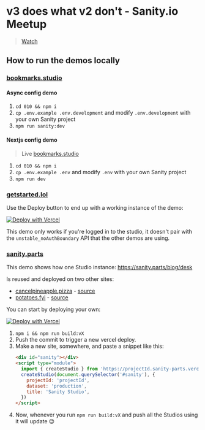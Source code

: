 # v3 does what v2 don't - Sanity.io Meetup

> [Watch](https://www.youtube.com/watch?v=4jsmHAVbmRk)

## How to run the demos locally

### [bookmarks.studio](https://bookmarks.studio/)

#### Async config demo

1. `cd 010 && npm i`
2. `cp .env.example .env.development` and modify `.env.development` with your own Sanity project
3. `npm run sanity:dev`

#### Nextjs config demo

> Live [bookmarks.studio](https://bookmarks.studio/)

1. `cd 010 && npm i`
2. `cp .env.example .env` and modify `.env` with your own Sanity project
3. `npm run dev`

### [getstarted.lol](https://getstarted.lol)

Use the Deploy button to end up with a working instance of the demo:

[![Deploy with Vercel](https://vercel.com/button)](https://vercel.com/new/clone?repository-url=https%3A%2F%2Fgithub.com%2Fstipsan%2Fsanity-meetup-08-22%2Ftree%2Fmain%2F020&project-name=get-started-lol&repository-name=get-started-lol&integration-ids=oac_hb2LITYajhRQ0i4QznmKH7gx)

This demo only works if you're logged in to the studio, it doesn't pair with the `unstable_noAuthBoundary` API that the other demos are using.

### [sanity.parts](https://sanity.parts/blog)

This demo shows how one Studio instance:
https://sanity.parts/blog/desk

Is reused and deployed on two other sites:

- [cancelpineapple.pizza](https://www.cancelpineapple.pizza/studio) - [source](https://github.com/stipsan/cancelpineapple.pizza)
- [potatoes.fyi](https://www.potatoes.fyi/studio) - [source](https://github.com/stipsan/potatoes.fyi)

You can start by deploying your own:

[![Deploy with Vercel](https://vercel.com/button)](https://vercel.com/new/clone?repository-url=https%3A%2F%2Fgithub.com%2Fstipsan%2Fsanity-meetup-08-22%2Ftree%2Fmain%2F030&project-name=sanity-parts&repository-name=sanity-parts&integration-ids=oac_hb2LITYajhRQ0i4QznmKH7gx)

1. `npm i && npm run build:vX`
2. Push the commit to trigger a new vercel deploy.
3. Make a new site, somewhere, and paste a snippet like this:
   ```html
   <div id="sanity"></div>
   <script type="module">
     import { createStudio } from 'https://projectId.sanity-parts.vercel.app/vX/blog.js'
     createStudio(document.querySelector('#sanity'), {
       projectId: 'projectId',
       dataset: 'production',
       title: 'Sanity Studio',
     })
   </script>
   ```
4. Now, whenever you run `npm run build:vX` and push all the Studios using it will update 😉
